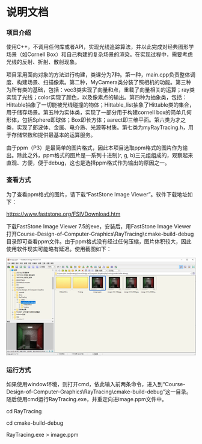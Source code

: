 # 说明文档

### 项目介绍

使用C++，不调用任何库或者API，实现光线追踪算法，并以此完成对经典图形学场景（如Cornell Box）和自己构建的复杂场景的渲染。在实现过程中，需要考虑光线的反射、折射、散射现象。

项目采用面向对象的方法进行构建，类课分为7种。第一种，main.cpp负责整体调度、构建场景、扫描像素。第二种，MyCamera类分装了照相机的功能。第三种为所有类的基础，包括：vec3类实现了向量和点，重载了向量相关的运算；ray类实现了光线；color实现了颜色，以及像素点的输出。第四种为抽象类，包括：Hittable抽象了一切能被光线碰撞的物体；Hittable_list抽象了Hittable类的集合，用于储存场景。第五种为实体类，实现了一部分用于构建cornell box的简单几何形体，包括Sphere即球体；Box即长方体；aarect即三维平面。第六类为才之类，实现了郎波体、金属、电介质、光源等材质。第七类为myRayTracing.h，用于存储常数和提供最基本的运算服务。

由于ppm（P3）是最简单的图片格式，因此本项目选取ppm格式的图片作为输出。除此之外，ppm格式的图片是一系列十进制(r, g, b)三元组组成的，观察起来直观、方便，便于debug，这也是选择ppm格式作为输出的原因之一。

### 查看方式

为了查看ppm格式的图片，请下载“FastStone Image Viewer”。软件下载地址如下：

https://www.faststone.org/FSIVDownload.htm

下载FastStone Image Viewer 7.5的exe，安装后，用FastStone Image Viewer打开Course-Design-of-Computer-Graphics\RayTracing\cmake-build-debug目录即可查看ppm文件。由于ppm格式没有经过任何压缩，图片体积较大，因此使用软件现实可能略有延迟。使用截图如下：

![FIV](.\doc_pics\FIV.png)

### 运行方式

如果使用window环境，则打开cmd，依此输入前两条命令，进入到“Course-Design-of-Computer-Graphics\RayTracing\cmake-build-debug”这一目录。随后使用cmd运行RayTracing.exe，并重定向进image.ppm文件中。

cd RayTracing

cd cmake-build-debug

RayTracing.exe > image.ppm

